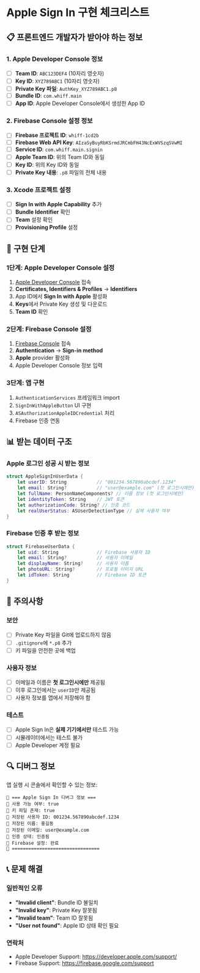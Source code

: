 # Apple Sign In 구현 체크리스트

## 📋 프론트엔드 개발자가 받아야 하는 정보

### 1. Apple Developer Console 정보
- [ ] **Team ID**: `ABC123DEF4` (10자리 영숫자)
- [ ] **Key ID**: `XYZ789ABC1` (10자리 영숫자)
- [ ] **Private Key 파일**: `AuthKey_XYZ789ABC1.p8`
- [ ] **Bundle ID**: `com.whiff.main`
- [ ] **App ID**: Apple Developer Console에서 생성한 App ID

### 2. Firebase Console 설정 정보
- [ ] **Firebase 프로젝트 ID**: `whiff-1cd2b`
- [ ] **Firebase Web API Key**: `AIzaSyBuyRbKSrmdJRCmbFH43NcExWVSzqSVwMI`
- [ ] **Service ID**: `com.whiff.main.signin`
- [ ] **Apple Team ID**: 위의 Team ID와 동일
- [ ] **Key ID**: 위의 Key ID와 동일
- [ ] **Private Key 내용**: `.p8` 파일의 전체 내용

### 3. Xcode 프로젝트 설정
- [ ] **Sign In with Apple Capability** 추가
- [ ] **Bundle Identifier** 확인
- [ ] **Team** 설정 확인
- [ ] **Provisioning Profile** 설정

## 🔧 구현 단계

### 1단계: Apple Developer Console 설정
1. [Apple Developer Console](https://developer.apple.com) 접속
2. **Certificates, Identifiers & Profiles** → **Identifiers**
3. App ID에서 **Sign In with Apple** 활성화
4. **Keys**에서 Private Key 생성 및 다운로드
5. **Team ID** 확인

### 2단계: Firebase Console 설정
1. [Firebase Console](https://console.firebase.google.com) 접속
2. **Authentication** → **Sign-in method**
3. **Apple** provider 활성화
4. Apple Developer Console 정보 입력

### 3단계: 앱 구현
1. `AuthenticationServices` 프레임워크 import
2. `SignInWithAppleButton` UI 구현
3. `ASAuthorizationAppleIDCredential` 처리
4. Firebase 인증 연동

## 📊 받는 데이터 구조

### Apple 로그인 성공 시 받는 정보
```swift
struct AppleSignInUserData {
    let userID: String           // "001234.567890abcdef.1234"
    let email: String?           // "user@example.com" (첫 로그인시에만)
    let fullName: PersonNameComponents? // 이름 정보 (첫 로그인시에만)
    let identityToken: String    // JWT 토큰
    let authorizationCode: String? // 인증 코드
    let realUserStatus: ASUserDetectionType // 실제 사용자 여부
}
```

### Firebase 인증 후 받는 정보
```swift
struct FirebaseUserData {
    let uid: String              // Firebase 사용자 ID
    let email: String?           // 사용자 이메일
    let displayName: String?     // 사용자 이름
    let photoURL: String?        // 프로필 이미지 URL
    let idToken: String          // Firebase ID 토큰
}
```

## 🚨 주의사항

### 보안
- [ ] Private Key 파일을 Git에 업로드하지 않음
- [ ] `.gitignore`에 `*.p8` 추가
- [ ] 키 파일을 안전한 곳에 백업

### 사용자 정보
- [ ] 이메일과 이름은 **첫 로그인시에만** 제공됨
- [ ] 이후 로그인에서는 `userID`만 제공됨
- [ ] 사용자 정보를 앱에서 저장해야 함

### 테스트
- [ ] Apple Sign In은 **실제 기기에서만** 테스트 가능
- [ ] 시뮬레이터에서는 테스트 불가
- [ ] Apple Developer 계정 필요

## 🔍 디버그 정보

앱 실행 시 콘솔에서 확인할 수 있는 정보:
```
🍎 === Apple Sign In 디버그 정보 ===
🍎 사용 가능 여부: true
🍎 키 파일 존재: true
🍎 저장된 사용자 ID: 001234.567890abcdef.1234
🍎 저장된 이름: 홍길동
🍎 저장된 이메일: user@example.com
🍎 인증 상태: 인증됨
🍎 Firebase 설정: 완료
🍎 ================================
```

## 📞 문제 해결

### 일반적인 오류
- **"Invalid client"**: Bundle ID 불일치
- **"Invalid key"**: Private Key 잘못됨
- **"Invalid team"**: Team ID 잘못됨
- **"User not found"**: Apple ID 상태 확인 필요

### 연락처
- Apple Developer Support: https://developer.apple.com/support/
- Firebase Support: https://firebase.google.com/support 
